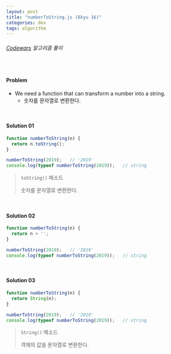 ```yaml
---
layout: post
title: "numberToString.js (8kyu 16)"
categories: dev
tags: algorithm
---
```


###### [Codewars](https://www.codewars.com) 알고리즘 풀이

<br>

#### Problem

- We need a function that can transform a number into a string.
  - 숫자를 문자열로 변환한다.

<br>

#### Solution 01

```js
function numberToString(n) {
  return n.toString();
}

numberToString(2019);	// '2019'
console.log(typeof numberToString(2019));	// string
```

> `toString()` 메소드
>
> 숫자를 문자열로 변환한다.

<br>

#### Solution 02

```js
function numberToString(n) {
  return n + '';
}

numberToString(2019);	// '2019'
console.log(typeof numberToString(2019));	// string
```

<br>

#### Solution 03

```js
function numberToString(n) {
  return String(n);
}

numberToString(2019);	// '2019'
console.log(typeof numberToString(2019));	// string
```

> `String()` 메소드
>
> 객체의 값을 문자열로 변환한다.

<br>

<br>